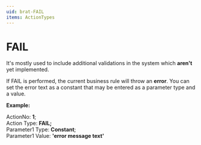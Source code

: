 ```yaml
---
uid: brat-FAIL
items: ActionTypes
---
```


# FAIL

It's mostly used to include additional validations in the system which **aren't** yet implemented. 

If FAIL is performed, the current business rule will throw an **error**. You can set the error text as a constant that may be entered as a parameter type and a value.

**Example:** 

ActionNo: **1**; <br>
Action Type: **FAIL;** <br> 
Parameter1 Type: **Constant**; <br> 
Parameter1 Value: **'error message text'** <br>
                                           
